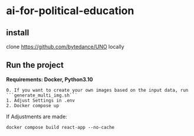 # ai-for-political-education

## install
clone https://github.com/bytedance/UNO locally

## Run the project

__Requirements: Docker, Python3.10__

```
0. If you want to create your own images based on the input data, run ```generate_multi_img.sh```
1. Adjust Settings in .env
2. Docker compose up
```

If Adjustments are made:

```
docker compose build react-app --no-cache
```
